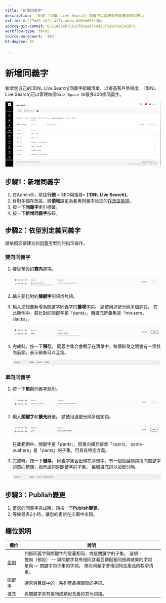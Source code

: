 ```yaml
---
title: "新增同義字"
description: 「新增 [!DNL Live Search] 同義字以改善對搜尋要求的回應。」
exl-id: 6c277d88-cb22-4174-abda-6d6bb65fe3be
source-git-commit: 63318e2eb75bc5fb0a243b6430751b076e541b72
workflow-type: tm+mt
source-wordcount: '383'
ht-degree: 0%

---
```


# 新增同義字

新增您自己的[!DNL Live Search]同義字組織清單，以提高客戶參與度。 [!DNL Live Search]可以管理每個`Data Space ID`最多200個同義字。

![[!DNL Live Search]同義字](assets/synonym-workspace.png)

## 步驟1：新增同義字

1. 在Admin中，前往&#x200B;**行銷** > SEO與搜尋> **[!DNL Live Search]**。
1. 針對多個存放區，將&#x200B;**領域**&#x200B;設定為套用同義字設定的[存放區檢視](https://experienceleague.adobe.com/docs/commerce-admin/start/setup/websites-stores-views.html#scope-settings)。
1. 按一下&#x200B;**同義字**&#x200B;索引標籤。
1. 按一下&#x200B;**新增同義字**&#x200B;按鈕。

## 步驟2：依型別定義同義字

請依照您要建立的[同義字](synonyms-type.md)型別的指示操作。

### 雙向同義字

1. 接受預設的&#x200B;**雙向**&#x200B;選項。

   ![新增雙向同義字](assets/synonym-add-two-way.png)


1. 輸入要比對的&#x200B;**關鍵字**&#x200B;詞語或片語。
1. 輸入您想要新增為關鍵字同義字的&#x200B;**擴增**字詞。 請使用逗號分隔多個詞語。
在此範例中，要比對的關鍵字是「pants」，而擴充辭彙集是「trousers， slacks」。

   ![雙向同義字範例](assets/synonym-add-two-way-example.png)

1. 完成時，按一下&#x200B;**儲存**。
同義字集合會顯示在清單中，每個辭彙之間會有一個雙向箭頭，表示辭彙可以互換。

   ![雙向同義字](assets/synonym-two-way.png)

### 單向同義字

1. 按一下&#x200B;**單向**&#x200B;同義字型別。

   ![新增單向同義字](assets/synonym-add-one-way.png)

1. 輸入&#x200B;**關鍵字**&#x200B;和&#x200B;**擴充**&#x200B;辭彙。 請使用逗號分隔多個詞語。

   ![單向同義字範例](assets/synonym-add-one-way-example.png)

   在此範例中，關鍵字是「pants」，而單向擴充辭彙「capris， pedle-pushers」是「pants」的子集，但具有特定含義。

1. 完成時，按一下&#x200B;**儲存**。
同義字集合出現在清單中，有一個從展開詞指向關鍵字的單向箭頭，指示該詞是關鍵字的子集。 每個擴充詞以加號分隔。

   ![單向同義字](assets/synonym-one-way.png)

## 步驟3：Publish變更

1. 當您的同義字完成時，請按一下&#x200B;**Publish變更**。
1. 等候最多2小時，讓您的更新在店面中出現。

## 欄位說明

| 欄位 | 說明 |
|--- |--- |
| [型別](synonyms.md) | 判斷同義字與關鍵字的意義相同，或是關鍵字的子集。 選項：<br />雙向（預設） — 與關鍵字具有相同含義並傳回相同搜尋結果的字詞<br />單向 — 關鍵字的子集的字詞。 單向同義字會傳回特定產品的較窄清單。 |
| 關鍵字 | 通常與目錄中的一系列產品相關聯的字詞。 |
| 擴充 | 與關鍵字具有相同或類似含義的其他詞語。 |
